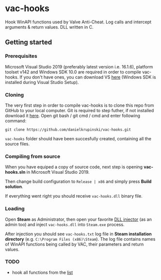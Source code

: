 # vac-hooks
Hook WinAPI functions used by Valve Anti-Cheat. Log calls and intercept arguments & return values. DLL written in C.

## Getting started

### Prerequisites
Microsoft Visual Studio 2019 (preferably latest version i.e. 16.1.6), platform toolset v142 and Windows SDK 10.0 are required in order to compile vac-hooks. If you don't have ones, you can download VS [here](https://visualstudio.microsoft.com/) (Windows SDK is installed during Visual Studio Setup).

### Cloning
The very first step in order to compile vac-hooks is to clone this repo from GitHub to your local computer. Git is required to step futher, if not installed download it [here](https://git-scm.com). Open git bash / git cmd / cmd and enter following command:
```
git clone https://github.com/danielkrupinski/vac-hooks.git
```
`vac-hooks` folder should have been succesfully created, containing all the source files.

### Compiling from source

When you have equiped a copy of source code, next step is opening **vac-hooks.sln** in Microsoft Visual Studio 2019.

Then change build configuration to `Release | x86` and simply press **Build solution**.

If everything went right you should receive `vac-hooks.dll`  binary file.

### Loading

Open **Steam** as Administrator, then open your favorite [DLL injector](https://en.wikipedia.org/wiki/DLL_injection) (as an admin too) and inject `vac-hooks.dll` into `Steam.exe` process.

After injection you should see `vac-hooks.txt` log file in **Steam installation directory** (e.g. `C:\Program Files (x86)\Steam`). The log file contains names of WinAPI functions being called by VAC, their parameters and return values.

### TODO
- hook all functions from the [list](https://gist.github.com/danielkrupinski/2a73c9eda55d0a9b9648617bfa68737d)
